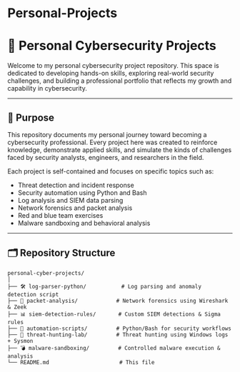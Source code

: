 # Personal-Projects

# 🔐 Personal Cybersecurity Projects

Welcome to my personal cybersecurity project repository. This space is dedicated to developing hands-on skills, exploring real-world security challenges, and building a professional portfolio that reflects my growth and capability in cybersecurity.

---

## 🧠 Purpose

This repository documents my personal journey toward becoming a cybersecurity professional. Every project here was created to reinforce knowledge, demonstrate applied skills, and simulate the kinds of challenges faced by security analysts, engineers, and researchers in the field.

Each project is self-contained and focuses on specific topics such as:

- Threat detection and incident response
- Security automation using Python and Bash
- Log analysis and SIEM data parsing
- Network forensics and packet analysis
- Red and blue team exercises
- Malware sandboxing and behavioral analysis

---

## 🗂️ Repository Structure

```text
personal-cyber-projects/
│
├── 🛠️ log-parser-python/           # Log parsing and anomaly detection script
├── 🔎 packet-analysis/            # Network forensics using Wireshark & Zeek
├── 📊 siem-detection-rules/       # Custom SIEM detections & Sigma rules
├── 🐍 automation-scripts/         # Python/Bash for security workflows
├── 🧪 threat-hunting-lab/         # Threat hunting using Windows logs + Sysmon
├── 💣 malware-sandboxing/         # Controlled malware execution & analysis
└── README.md                      # This file
